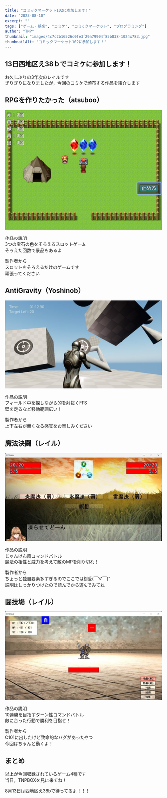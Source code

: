 ```yaml
---
title: "コミックマーケット102に参加します！"
date: "2023-08-10"
excerpt: ""
tags: ["ゲーム・娯楽", "コミケ", "コミックマーケット", "プログラミング"]
author: "TNP"
thumbnail: "images/4c7c2b16526c0fe3f29a79904f85b838-1024x783.jpg"
thumbnailAlt: "コミックマーケット102に参加します！"
---
```


## 13日西地区え38ｂでコミケに参加します！

お久しぶりの3年次のレイルです  
ぎりぎりになりましたが，今回のコミケで頒布する作品を紹介します

## RPGを作りたかった（atsuboo）

![](images/4c7c2b16526c0fe3f29a79904f85b838-1024x783.jpg)

作品の説明  
3つの宝石の色をそろえるスロットゲーム  
そろえた回数で景品もあるよ

製作者から  
スロットをそろえるだけのゲームです  
頑張ってください

## AntiGravity（Yoshinob）

![](images/AntiGravity-2023_08_10-10_38_52-1024x576.jpg)

作品の説明  
フィールド中を探しながら的を射抜くFPS  
壁を走るなど移動範囲広い！

製作者から  
上下左右が無くなる感覚をお楽しみください

## 魔法決闘（レイル）

![](images/DxLib-2023_08_09-9_28_09-1024x576.jpg)

作品の説明  
じゃんけん風コマンドバトル  
魔法の相性と威力を考えて敵のMPを削り切れ！

製作者から  
ちょっと独自要素多すぎるのでここでは割愛(￣▽￣)"  
説明はしっかりつけたので読んでから遊んでみてね

## 闘技場（レイル）

![](images/DxLib-2022_12_27-20_06_38-1024x576.jpg)

作品の説明  
10連勝を目指すターン性コマンドバトル  
敵に合った行動で勝利を目指せ！

製作者から  
C101に出したけど致命的なバグがあったやつ  
今回はちゃんと動くよ！

## まとめ

以上が今回収録されているゲーム4種です  
当日，TNPBOXを見に来てね！

8月13日は西地区え38bで待ってるよ！！！
